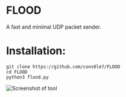 # FLOOD
A fast and minimal UDP packet sender. 

# Installation: 

``` 
git clone https://github.com/cons0le7/FLOOD 
cd FLOOD
python3 flood.py 
``` 

![Screenshot of tool](https://github.com/user-attachments/assets/3dbef366-6325-4ce6-9617-8a78517b7779)

